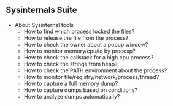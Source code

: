 ## Sysinternals Suite
- About Sysinternal tools
	- How to find which process locked the files?
	- How to release the file from the process?
	- How to check the owner about a popup window?
	- How to monitor memory/cpu/io by procexp?
	- How to check the callstack for a high cpu process?
	- How to check the strings from heap?
	- How to check the PATH environment about the process?
	- How to monitor file/registry/network/process/thread?
	- How to capture a full memory dump?
	- How to capture dumps based on conditions?
	- How to analyze dumps automatically?